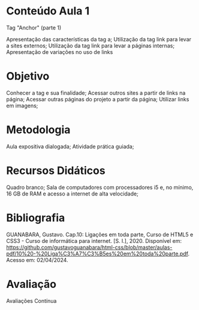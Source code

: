 # Conteúdo Aula 1

Tag <a> "Anchor" (parte 1)

Apresentação das características da tag a;
Utilização da tag link para levar a sites externos;
Utilização da tag link para levar a páginas internas;
Apresentação de variações no uso de links

# Objetivo

Conhecer a tag <a> e sua finalidade;
Acessar outros sites a partir de links na página;
Acessar outras páginas do projeto a partir da página;
Utilizar links em imagens;

# Metodologia

Aula expositiva dialogada; Atividade prática guiada;

# Recursos Didáticos

Quadro branco; Sala de computadores com processadores i5 e, no mínimo, 16 GB de RAM e acesso a internet de alta velocidade;

# Bibliografia

GUANABARA, Gustavo. Cap.10: Ligações em toda parte, Curso de HTML5 e CSS3 - Curso de informática para internet. [S. l.], 2020. Disponível em: https://github.com/gustavoguanabara/html-css/blob/master/aulas-pdf/10%20-%20Liga%C3%A7%C3%B5es%20em%20toda%20parte.pdf. Acesso em: 02/04/2024.

# Avaliação

Avaliações Contínua
